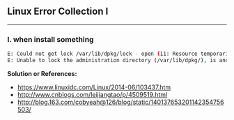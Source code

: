 ## Linux Error Collection I

---

### I. when install something

```bash
E: Could not get lock /var/lib/dpkg/lock - open (11: Resource temporarily unavailable)
E: Unable to lock the administration directory (/var/lib/dpkg/), is another process using it?
```

**Solution or References:**

- https://www.linuxidc.com/Linux/2014-06/103437.htm
- http://www.cnblogs.com/leijiangtao/p/4509519.html
- http://blog.163.com/cobyeah@126/blog/static/140137653201142354756503/

